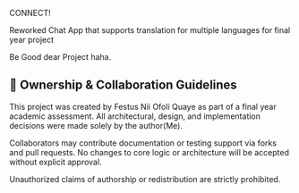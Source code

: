 CONNECT!



Reworked Chat App that supports translation for multiple languages for final year project

Be Good dear Project haha.








## 📌 Ownership & Collaboration Guidelines

This project was created by Festus Nii Ofoli Quaye as part of a final year academic assessment. All architectural, design, and implementation decisions were made solely by the author(Me).

Collaborators may contribute documentation or testing support via forks and pull requests. No changes to core logic or architecture will be accepted without explicit approval.

Unauthorized claims of authorship or redistribution are strictly prohibited.


